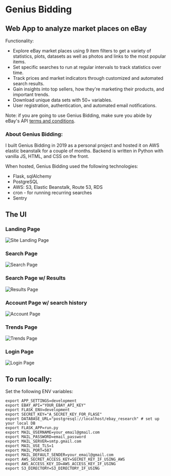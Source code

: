 # Genius Bidding
## Web App to analyze market places on eBay

Functionality:
* Explore eBay market places using 9 item filters to get a variety of statistics, plots, datasets
  as well as photos and links to the most popular items. 
* Set specific searches to run at regular intervals to track statistics over time. 
* Track prices and market indicators through customized and automated search results. 
* Gain insights into top sellers, how they're marketing their products, and important trends.
* Download unique data sets with 50+ variables.
* User registration, authentication, and automated email notifications.

Note: if you are going to use Genius Bidding, make sure you abide by eBay's API [terms and conditions](https://developer.ebay.com/products/license).


### About Genius Bidding: 

I built Genius Bidding in 2019 as a personal project and hosted it on AWS elastic beanstalk for a couple of months. Backend is written in Python with vanilla JS, HTML, and CSS on the front.

When hosted, Genius Bidding used the following technologies:

* Flask, sqlAlchemy
* PostgreSQL
* AWS: S3, Elastic Beanstalk, Route 53, RDS
* cron - for running recurring searches
* Sentry

## The UI

### Landing Page
![Site Landing Page](screenshots/landing_page.png)

### Search Page
![Search Page](screenshots/search_page.png)

### Search Page w/ Results
![Results Page](screenshots/search_w_results.png)

### Account Page w/ search history
![Account Page](screenshots/account_page.png)

### Trends Page
![Trends Page](screenshots/trends_page.png)

### Login Page
![Login Page](screenshots/login.png)

## To run locally: 

Set the following ENV variables: 

```
export APP_SETTINGS=development
export EBAY_API="YOUR_EBAY_API_KEY"
export FLASK_ENV=development
export SECRET_KEY="A_SECRET_KEY_FOR_FLASE"
export DATABASE_URL="postgresql://localhost/ebay_research" # set up your local DB
export FLASK_APP=run.py
export MAIL_USERNAME=your_email@gmail.com
export MAIL_PASSWORD=email_password
export MAIL_SERVER=smtp.gmail.com
export MAIL_USE_TLS=1
export MAIL_PORT=587
export MAIL_DEFAULT_SENDER=your_email@gmail.com
export AWS_SECRET_ACCESS_KEY=SECRET_KEY_IF_USING_AWS
export AWS_ACCESS_KEY_ID=AWS_ACCESS_KEY_IF_USING
export S3_DIRECTORY=S3_DIRECTORY_IF_USING
```